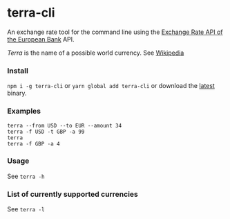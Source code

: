 
# terra-cli

An exchange rate tool for the command line using the [Exchange Rate API of the European Bank][1] API.

_Terra_ is the name of a possible world currency. See [Wikipedia][2]

### Install

`npm i -g terra-cli` or `yarn global add terra-cli` or download the [latest][3] binary.

### Examples

`terra --from USD --to EUR --amount 34`  
`terra -f USD -t GBP -a 99`  
`terra`  
`terra -f GBP -a 4`  

### Usage

See `terra -h`

### List of currently supported currencies

See `terra -l`

[1]: https://exchangeratesapi.io/
[2]: <https://en.wikipedia.org/wiki/Terra_(currency)>
[3]: https://github.com/0xflotus/terra-cli/releases/latest
